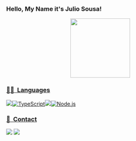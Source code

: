 ### Hello, My Name it's Julio Sousa! 



<div align='center'>
<a href="https://github.com/juliocsanchez">
<img height="160em" src="https://github-readme-stats-eight-theta.vercel.app/api?username=juliocsanchez&show_icons=true&theme=midnight-purple&include_all_commits=true&count_private=true"/>
</div>
  
### 👨‍💻  &nbsp;Languages
<img src ="https://img.shields.io/badge/kotlin-%237F52FF.svg?style=for-the-badge&logo=kotlin&logoColor=white"/><img alt="TypeScript" src="https://img.shields.io/badge/TypeScript-007ACC?style=for-the-badge&logo=typescript&logoColor=white"/><img src = "https://img.shields.io/badge/JavaScript-323330?style=for-the-badge&logo=javascript&logoColor=F7DF1E"/><img alt="Node.js" src="https://img.shields.io/badge/Node.js-43853D?style=for-the-badge&logo=node.js&logoColor=white"/>
  
### 📱 &nbsp;Contact
<div>
<a href="https://www.linkedin.com/in/julio-sousa-5aa0a0229/" target="_blank"><img src="https://img.shields.io/badge/LinkedIn-0077B5?style=for-the-badge&logo=linkedin&logoColor=white" target="_blank"></a>
<a href="mailto:juliocspfc@gmail.com"><img src="https://img.shields.io/badge/Gmail-D14836?style=for-the-badge&logo=gmail&logoColor=white" target="_blank"></a>

  
<!---
juliocsanchez/juliocsanchez is a ✨ special ✨ repository because its `README.md` (this file) appears on your GitHub profile.
You can click the Preview link to take a look at your changes.
--->
